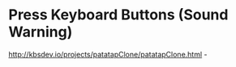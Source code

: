 # Press Keyboard Buttons (Sound Warning)
http://kbsdev.io/projects/patatapClone/patatapClone.html - 
